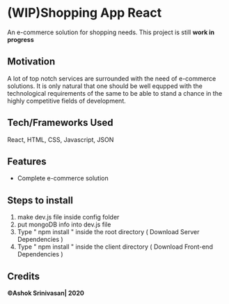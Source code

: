 # (WIP)Shopping App React 

An e-commerce solution for shopping needs. This project is still **work in progress**

## Motivation

A lot of top notch services are surrounded with the need of e-commerce solutions. It is only natural that one should be well equpped with the technological requirements of the same to be able to stand a chance in the highly competitive fields of development.


## Tech/Frameworks Used
React, HTML, CSS, Javascript, JSON

## Features
* Complete e-commerce solution

## Steps to install
1. make dev.js file inside config folder 
2. put mongoDB info into dev.js file 
3. Type  " npm install " inside the root directory  ( Download Server Dependencies ) 
4. Type " npm install " inside the client directory ( Download Front-end Dependencies )

## Credits
**©Ashok Srinivasan| 2020**






